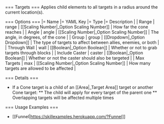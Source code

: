 === Targets ===
Applies child elements to all targets in a radius around the current location(s).

=== Options ===
|= Name |= YAML Key |= Type |= Description |
| Range | range | [[Scaling Number|_Option Scaling Number]] | How far the cone reaches |
| Angle | angle | [[Scaling Number|_Option Scaling Number]] | The angle, in degrees, of the cone |
| Group | group | [[Dropdown|_Option Dropdown]] | The type of targets to affect between allies, enemies, or both |
| Through Wall | wall | [[Boolean|_Option Boolean]] | Whether or not to grab targets through blocks |
| Include Caster | caster | [[Boolean|_Option Boolean]] | Whether or not the caster should also be targeted |
| Max Targets | max | [[Scaling Number|_Option Scaling Number]] | How many targets are allowed to be affected |

=== Details ===
* If a Cone target is a child of an [[Area|_Target Area]] target or another Cone target:
** The child will apply for every target of the parent one
** Overlapping targets will be affected multiple times

=== Usage Examples ===
* [[Funnel|https://skillexamples.herokuapp.com/?Funnel]]